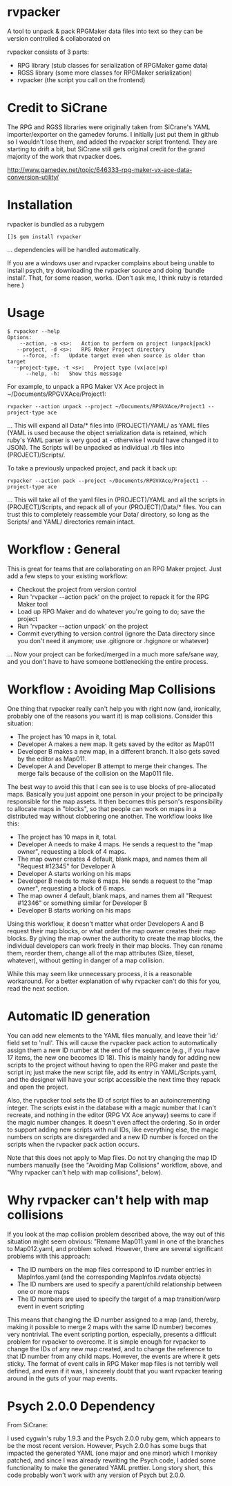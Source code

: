 rvpacker
======================

A tool to unpack & pack RPGMaker data files into text so they can be version controlled & collaborated on

rvpacker consists of 3 parts:

* RPG library (stub classes for serialization of RPGMaker game data)
* RGSS library (some more classes for RPGMaker serialization)
* rvpacker (the script you call on the frontend)

Credit to SiCrane
=================

The RPG and RGSS libraries were originally taken from SiCrane's YAML importer/exporter on the gamedev forums. I initially just put them in github so I wouldn't lose them, and added the rvpacker script frontend. They are starting to drift a bit, but SiCrane still gets original credit for the grand majority of the work that rvpacker does.

http://www.gamedev.net/topic/646333-rpg-maker-vx-ace-data-conversion-utility/

Installation
============

rvpacker is bundled as a rubygem

    []$ gem install rvpacker

... dependencies will be handled automatically.

If you are a windows user and rvpacker complains about being unable to install psych, try downloading the rvpacker source and doing 'bundle install'. That, for some reason, works. (Don't ask me, I think ruby is retarded here.)

Usage
=====

    $ rvpacker --help
    Options:
	    --action, -a <s>:   Action to perform on project (unpack|pack)
	   --project, -d <s>:   RPG Maker Project directory
		 --force, -f:   Update target even when source is older than target
      --project-type, -t <s>:   Project type (vx|ace|xp)
		  --help, -h:   Show this message

For example, to unpack a RPG Maker VX Ace project in ~/Documents/RPGVXAce/Project1:

    rvpacker --action unpack --project ~/Documents/RPGVXAce/Project1 --project-type ace

... This will expand all Data/* files into (PROJECT)/YAML/ as YAML files (YAML is used because the object serialization data is retained, which ruby's YAML parser is very good at - otherwise I would have changed it to JSON). The Scripts will be unpacked as individual .rb files into (PROJECT)/Scripts/.

To take a previously unpacked project, and pack it back up:

    rvpacker --action pack --project ~/Documents/RPGVXAce/Project1 --project-type ace

... This will take all of the yaml files in (PROJECT)/YAML and all the scripts in (PROJECT)/Scripts, and repack all of your (PROJECT)/Data/* files. You can trust this to completely reassemble your Data/ directory, so long as the Scripts/ and YAML/ directories remain intact.

Workflow : General
========

This is great for teams that are collaborating on an RPG Maker project. Just add a few steps to your existing workflow:

* Checkout the project from version control
* Run 'rvpacker --action pack' on the project to repack it for the RPG Maker tool
* Load up RPG Maker and do whatever you're going to do; save the project
* Run 'rvpacker --action unpack' on the project
* Commit everything to version control (ignore the Data directory since you don't need it anymore; use .gitignore or .hgignore or whatever)

... Now your project can be forked/merged in a much more safe/sane way, and you don't have to have someone bottlenecking the entire process.

Workflow : Avoiding Map Collisions
=======================

One thing that rvpacker really can't help you with right now (and, ironically, probably one of the reasons you want it) is map collisions. Consider this situation:

* The project has 10 maps in it, total.
* Developer A makes a new map. It gets saved by the editor as Map011
* Developer B makes a new map, in a different branch. It also gets saved by the editor as Map011.
* Developer A and Developer B attempt to merge their changes. The merge fails because of the collision on the Map011 file.

The best way to avoid this that I can see is to use blocks of pre-allocated maps. Basically you just appoint one person in your project to be principally responsible for the map assets. It then becomes this person's responsibility to allocate maps in "blocks", so that people can work on maps in a distributed way without clobbering one another. The workflow looks like this:

* The project has 10 maps in it, total.
* Developer A needs to make 4 maps. He sends a request to the "map owner", requesting a block of 4 maps.
* The map owner creates 4 default, blank maps, and names them all "Request #12345" for Developer A
* Developer A starts working on his maps
* Developer B needs to make 6 maps. He sends a request to the "map owner", requesting a block of 6 maps.
* The map owner 4 default, blank maps, and names them all "Request #12346" or something similar for Developer B
* Developer B starts working on his maps

Using this workflow, it doesn't matter what order Developers A and B request their map blocks, or what order the map owner creates their map blocks. By giving the map owner the authority to create the map blocks, the individual developers can work freely in their map blocks. They can rename them, reorder them, change all of the map attributes (Size, tileset, whatever), without getting in danger of a map collision.

While this may seem like unnecessary process, it is a reasonable workaround. For a better explanation of why rvpacker can't do this for you, read the next section.

Automatic ID generation
=======================

You can add new elements to the YAML files manually, and leave their 'id:' field set to 'null'. This will cause the rvpacker pack action to automatically assign them a new ID number at the end of the sequence (e.g., if you have 17 items, the new one becomes ID 18). This is mainly handy for adding new scripts to the project without having to open the RPG maker and paste the script in; just make the new script file, add its entry in YAML/Scripts.yaml, and the designer will have your script accessible the next time they repack and open the project.

Also, the rvpacker tool sets the ID of script files to an autoincrementing integer. The scripts exist in the database with a magic number that I can't recreate, and nothing in the editor (RPG VX Ace anyway) seems to care if the magic number changes. It doesn't even affect the ordering. So in order to support adding new scripts with null IDs, like everything else, the magic numbers on scripts are disregarded and a new ID number is forced on the scripts when the rvpacker pack action occurs.

Note that this does not apply to Map files. Do not try changing the map ID numbers manually (see the "Avoiding Map Collisions" workflow, above, and "Why rvpacker can't help with map collisions", below).

Why rvpacker can't help with map collisions
===========================================

If you look at the map collision problem described above, the way out of this situation might seem obvious: "Rename Map011.yaml in one of the branches to Map012.yaml, and problem solved. However, there are several significant problems with this approach:

* The ID numbers on the map files correspond to ID number entries in MapInfos.yaml (and the corresponding MapInfos.rvdata objects)
* The ID numbers are used to specify a parent/child relationship between one or more maps
* The ID numbers are used to specify the target of a map transition/warp event in event scripting

This means that changing the ID number assigned to a map (and, thereby, making it possible to merge 2 maps with the same ID number) becomes very nontrivial. The event scripting portion, especially, presents a difficult problem for rvpacker to overcome. It is simple enough for rvpacker to change the IDs of any new map created, and to change the reference to that ID number from any child maps. However, the events are where it gets sticky. The format of event calls in RPG Maker map files is not terribly well defined, and even if it was, I sincerely doubt that you want rvpacker tearing around in the guts of your map events.


Psych 2.0.0 Dependency
======================

From SiCrane:

I used cygwin's ruby 1.9.3 and the Psych 2.0.0 ruby gem, which appears to be the most recent version. However, Psych 2.0.0 has some bugs that impacted the generated YAML (one major and one minor) which I monkey patched, and since I was already rewriting the Psych code, I added some functionality to make the generated YAML prettier. Long story short, this code probably won't work with any version of Psych but 2.0.0.
